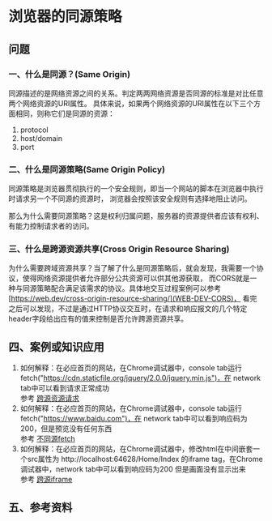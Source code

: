 # 浏览器的同源策略

## 问题

### 一、什么是同源？(Same Origin)

同源描述的是网络资源之间的关系。判定两两网络资源是否同源的标准是对比任意两个网络资源的URI属性。
具体来说，如果两个网络资源的URI属性在以下三个方面相同，则称它们是同源的资源：

1. protocol
2. host/domain
3. port

### 二、什么是同源策略(Same Origin Policy)

同源策略是浏览器贯彻执行的一个安全规则，即当一个网站的脚本在浏览器中执行时请求另一个不同源的资源时，
浏览器会按照该安全规则有选择地阻止访问。

那么为什么需要同源策略？这是权利归属问题，服务器的资源提供者应该有权利、有能力控制请求者的访问。

### 三、什么是跨源资源共享(Cross Origin Resource Sharing)

为什么需要跨域资源共享？当了解了什么是同源策略后，就会发现，我需要一个协议，使得网络资源提供者允许部分公共资源可以供其他源获取，
而CORS就是一种与同源策略配合满足该需求的协议。具体地交互过程案例可以参考[https://web.dev/cross-origin-resource-sharing/](WEB-DEV-CORS)，
看完之后可以发现，不过是通过HTTP协议交互时，在请求和响应报文的几个特定header字段给出应有的值来控制是否允许跨源资源共享。

## 四、案例或知识应用

1. 如何解释：在必应首页的网站，在Chrome调试器中，console tab运行 fetch("https://cdn.staticfile.org/jquery/2.0.0/jquery.min.js")，在 network tab中可以看到请求正常成功  
参考 [跨源资源请求][2]
2. 如何解释：在必应首页的网站，在Chrome调试器中，console tab运行 fetch("https://www.baidu.com")，在 network tab中可以看到响应码为200，但是预览没有任何东西  
参考 [不同源fetch][1]
3. 如何解释：在必应首页的网站，在Chrome调试器中，修改html在中间嵌套一个src属性为 http://localhost:64628/Home/Index 的iframe tag，在Chrome调试器中，network tab中可以看到响应码为200
但是画面没有显示出来  
参考 [跨源iframe][3]

## 五、参考资料



[1]:https://web.dev/codelab-same-origin-fetch/
[2]:https://web.dev/cross-origin-resource-sharing/
[3]:https://developer.mozilla.org/zh-CN/docs/Web/HTTP/Headers/X-Frame-Options
